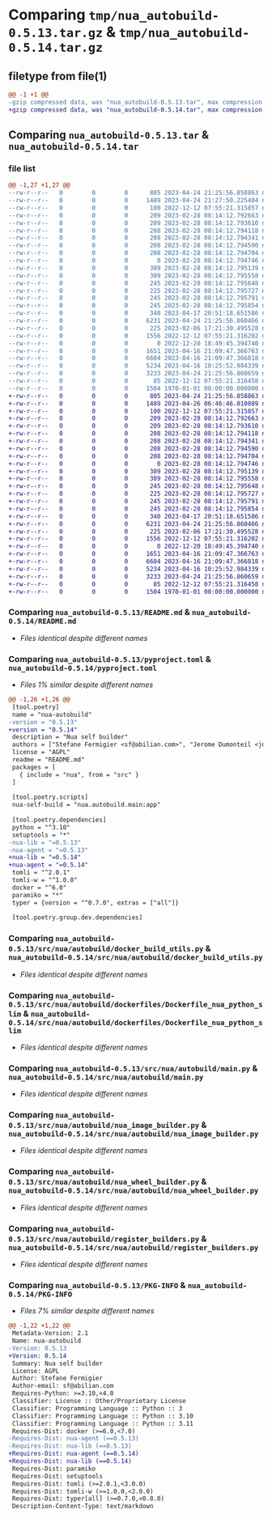 # Comparing `tmp/nua_autobuild-0.5.13.tar.gz` & `tmp/nua_autobuild-0.5.14.tar.gz`

## filetype from file(1)

```diff
@@ -1 +1 @@
-gzip compressed data, was "nua_autobuild-0.5.13.tar", max compression
+gzip compressed data, was "nua_autobuild-0.5.14.tar", max compression
```

## Comparing `nua_autobuild-0.5.13.tar` & `nua_autobuild-0.5.14.tar`

### file list

```diff
@@ -1,27 +1,27 @@
--rw-r--r--   0        0        0      805 2023-04-24 21:25:56.858863 nua_autobuild-0.5.13/README.md
--rw-r--r--   0        0        0     1489 2023-04-24 21:27:50.225404 nua_autobuild-0.5.13/pyproject.toml
--rw-r--r--   0        0        0      100 2022-12-12 07:55:21.315857 nua_autobuild-0.5.13/src/nua/autobuild/__init__.py
--rw-r--r--   0        0        0      209 2023-02-28 08:14:12.792663 nua_autobuild-0.5.13/src/nua/autobuild/builders/Dockerfile_nua_builder_node14
--rw-r--r--   0        0        0      209 2023-02-28 08:14:12.793610 nua_autobuild-0.5.13/src/nua/autobuild/builders/Dockerfile_nua_builder_node16
--rw-r--r--   0        0        0      208 2023-02-28 08:14:12.794118 nua_autobuild-0.5.13/src/nua/autobuild/builders/Dockerfile_nua_builder_ruby27
--rw-r--r--   0        0        0      208 2023-02-28 08:14:12.794341 nua_autobuild-0.5.13/src/nua/autobuild/builders/Dockerfile_nua_builder_ruby272
--rw-r--r--   0        0        0      208 2023-02-28 08:14:12.794590 nua_autobuild-0.5.13/src/nua/autobuild/builders/Dockerfile_nua_builder_ruby31
--rw-r--r--   0        0        0      208 2023-02-28 08:14:12.794704 nua_autobuild-0.5.13/src/nua/autobuild/builders/Dockerfile_nua_builder_ruby32
--rw-r--r--   0        0        0        0 2023-02-28 08:14:12.794746 nua_autobuild-0.5.13/src/nua/autobuild/builders/__init__.py
--rw-r--r--   0        0        0      309 2023-02-28 08:14:12.795139 nua_autobuild-0.5.13/src/nua/autobuild/builders/node14.json
--rw-r--r--   0        0        0      309 2023-02-28 08:14:12.795558 nua_autobuild-0.5.13/src/nua/autobuild/builders/node16.json
--rw-r--r--   0        0        0      245 2023-02-28 08:14:12.795648 nua_autobuild-0.5.13/src/nua/autobuild/builders/ruby27.json
--rw-r--r--   0        0        0      225 2023-02-28 08:14:12.795727 nua_autobuild-0.5.13/src/nua/autobuild/builders/ruby272.json
--rw-r--r--   0        0        0      245 2023-02-28 08:14:12.795791 nua_autobuild-0.5.13/src/nua/autobuild/builders/ruby31.json
--rw-r--r--   0        0        0      245 2023-02-28 08:14:12.795854 nua_autobuild-0.5.13/src/nua/autobuild/builders/ruby32.json
--rw-r--r--   0        0        0      340 2023-04-17 20:51:18.651586 nua_autobuild-0.5.13/src/nua/autobuild/constants.py
--rw-r--r--   0        0        0     6231 2023-04-24 21:25:56.860466 nua_autobuild-0.5.13/src/nua/autobuild/docker_build_utils.py
--rw-r--r--   0        0        0      225 2023-02-06 17:21:30.495528 nua_autobuild-0.5.13/src/nua/autobuild/dockerfiles/Dockerfile_nua_builder_slim
--rw-r--r--   0        0        0     1556 2022-12-12 07:55:21.316202 nua_autobuild-0.5.13/src/nua/autobuild/dockerfiles/Dockerfile_nua_python_slim
--rw-r--r--   0        0        0        0 2022-12-20 18:49:45.394740 nua_autobuild-0.5.13/src/nua/autobuild/dockerfiles/__init__.py
--rw-r--r--   0        0        0     1651 2023-04-16 21:09:47.366763 nua_autobuild-0.5.13/src/nua/autobuild/main.py
--rw-r--r--   0        0        0     6604 2023-04-16 21:09:47.366818 nua_autobuild-0.5.13/src/nua/autobuild/nua_image_builder.py
--rw-r--r--   0        0        0     5234 2023-04-16 10:25:52.984339 nua_autobuild-0.5.13/src/nua/autobuild/nua_wheel_builder.py
--rw-r--r--   0        0        0     3233 2023-04-24 21:25:56.860659 nua_autobuild-0.5.13/src/nua/autobuild/register_builders.py
--rw-r--r--   0        0        0       85 2022-12-12 07:55:21.316458 nua_autobuild-0.5.13/src/nua/autobuild/version.py
--rw-r--r--   0        0        0     1504 1970-01-01 00:00:00.000000 nua_autobuild-0.5.13/PKG-INFO
+-rw-r--r--   0        0        0      805 2023-04-24 21:25:56.858863 nua_autobuild-0.5.14/README.md
+-rw-r--r--   0        0        0     1489 2023-04-26 06:46:46.010889 nua_autobuild-0.5.14/pyproject.toml
+-rw-r--r--   0        0        0      100 2022-12-12 07:55:21.315857 nua_autobuild-0.5.14/src/nua/autobuild/__init__.py
+-rw-r--r--   0        0        0      209 2023-02-28 08:14:12.792663 nua_autobuild-0.5.14/src/nua/autobuild/builders/Dockerfile_nua_builder_node14
+-rw-r--r--   0        0        0      209 2023-02-28 08:14:12.793610 nua_autobuild-0.5.14/src/nua/autobuild/builders/Dockerfile_nua_builder_node16
+-rw-r--r--   0        0        0      208 2023-02-28 08:14:12.794118 nua_autobuild-0.5.14/src/nua/autobuild/builders/Dockerfile_nua_builder_ruby27
+-rw-r--r--   0        0        0      208 2023-02-28 08:14:12.794341 nua_autobuild-0.5.14/src/nua/autobuild/builders/Dockerfile_nua_builder_ruby272
+-rw-r--r--   0        0        0      208 2023-02-28 08:14:12.794590 nua_autobuild-0.5.14/src/nua/autobuild/builders/Dockerfile_nua_builder_ruby31
+-rw-r--r--   0        0        0      208 2023-02-28 08:14:12.794704 nua_autobuild-0.5.14/src/nua/autobuild/builders/Dockerfile_nua_builder_ruby32
+-rw-r--r--   0        0        0        0 2023-02-28 08:14:12.794746 nua_autobuild-0.5.14/src/nua/autobuild/builders/__init__.py
+-rw-r--r--   0        0        0      309 2023-02-28 08:14:12.795139 nua_autobuild-0.5.14/src/nua/autobuild/builders/node14.json
+-rw-r--r--   0        0        0      309 2023-02-28 08:14:12.795558 nua_autobuild-0.5.14/src/nua/autobuild/builders/node16.json
+-rw-r--r--   0        0        0      245 2023-02-28 08:14:12.795648 nua_autobuild-0.5.14/src/nua/autobuild/builders/ruby27.json
+-rw-r--r--   0        0        0      225 2023-02-28 08:14:12.795727 nua_autobuild-0.5.14/src/nua/autobuild/builders/ruby272.json
+-rw-r--r--   0        0        0      245 2023-02-28 08:14:12.795791 nua_autobuild-0.5.14/src/nua/autobuild/builders/ruby31.json
+-rw-r--r--   0        0        0      245 2023-02-28 08:14:12.795854 nua_autobuild-0.5.14/src/nua/autobuild/builders/ruby32.json
+-rw-r--r--   0        0        0      340 2023-04-17 20:51:18.651586 nua_autobuild-0.5.14/src/nua/autobuild/constants.py
+-rw-r--r--   0        0        0     6231 2023-04-24 21:25:56.860466 nua_autobuild-0.5.14/src/nua/autobuild/docker_build_utils.py
+-rw-r--r--   0        0        0      225 2023-02-06 17:21:30.495528 nua_autobuild-0.5.14/src/nua/autobuild/dockerfiles/Dockerfile_nua_builder_slim
+-rw-r--r--   0        0        0     1556 2022-12-12 07:55:21.316202 nua_autobuild-0.5.14/src/nua/autobuild/dockerfiles/Dockerfile_nua_python_slim
+-rw-r--r--   0        0        0        0 2022-12-20 18:49:45.394740 nua_autobuild-0.5.14/src/nua/autobuild/dockerfiles/__init__.py
+-rw-r--r--   0        0        0     1651 2023-04-16 21:09:47.366763 nua_autobuild-0.5.14/src/nua/autobuild/main.py
+-rw-r--r--   0        0        0     6604 2023-04-16 21:09:47.366818 nua_autobuild-0.5.14/src/nua/autobuild/nua_image_builder.py
+-rw-r--r--   0        0        0     5234 2023-04-16 10:25:52.984339 nua_autobuild-0.5.14/src/nua/autobuild/nua_wheel_builder.py
+-rw-r--r--   0        0        0     3233 2023-04-24 21:25:56.860659 nua_autobuild-0.5.14/src/nua/autobuild/register_builders.py
+-rw-r--r--   0        0        0       85 2022-12-12 07:55:21.316458 nua_autobuild-0.5.14/src/nua/autobuild/version.py
+-rw-r--r--   0        0        0     1504 1970-01-01 00:00:00.000000 nua_autobuild-0.5.14/PKG-INFO
```

### Comparing `nua_autobuild-0.5.13/README.md` & `nua_autobuild-0.5.14/README.md`

 * *Files identical despite different names*

### Comparing `nua_autobuild-0.5.13/pyproject.toml` & `nua_autobuild-0.5.14/pyproject.toml`

 * *Files 1% similar despite different names*

```diff
@@ -1,26 +1,26 @@
 [tool.poetry]
 name = "nua-autobuild"
-version = "0.5.13"
+version = "0.5.14"
 description = "Nua self builder"
 authors = ["Stefane Fermigier <sf@abilian.com>", "Jerome Dumonteil <jd@abilian.com>"]
 license = "AGPL"
 readme = "README.md"
 packages = [
   { include = "nua", from = "src" }
 ]
 
 [tool.poetry.scripts]
 nua-self-build = "nua.autobuild.main:app"
 
 [tool.poetry.dependencies]
 python = "^3.10"
 setuptools = "*"
-nua-lib = "=0.5.13"
-nua-agent = "=0.5.13"
+nua-lib = "=0.5.14"
+nua-agent = "=0.5.14"
 tomli = "^2.0.1"
 tomli-w = "^1.0.0"
 docker = "^6.0"
 paramiko = "*"
 typer = {version = "^0.7.0", extras = ["all"]}
 
 [tool.poetry.group.dev.dependencies]
```

### Comparing `nua_autobuild-0.5.13/src/nua/autobuild/docker_build_utils.py` & `nua_autobuild-0.5.14/src/nua/autobuild/docker_build_utils.py`

 * *Files identical despite different names*

### Comparing `nua_autobuild-0.5.13/src/nua/autobuild/dockerfiles/Dockerfile_nua_python_slim` & `nua_autobuild-0.5.14/src/nua/autobuild/dockerfiles/Dockerfile_nua_python_slim`

 * *Files identical despite different names*

### Comparing `nua_autobuild-0.5.13/src/nua/autobuild/main.py` & `nua_autobuild-0.5.14/src/nua/autobuild/main.py`

 * *Files identical despite different names*

### Comparing `nua_autobuild-0.5.13/src/nua/autobuild/nua_image_builder.py` & `nua_autobuild-0.5.14/src/nua/autobuild/nua_image_builder.py`

 * *Files identical despite different names*

### Comparing `nua_autobuild-0.5.13/src/nua/autobuild/nua_wheel_builder.py` & `nua_autobuild-0.5.14/src/nua/autobuild/nua_wheel_builder.py`

 * *Files identical despite different names*

### Comparing `nua_autobuild-0.5.13/src/nua/autobuild/register_builders.py` & `nua_autobuild-0.5.14/src/nua/autobuild/register_builders.py`

 * *Files identical despite different names*

### Comparing `nua_autobuild-0.5.13/PKG-INFO` & `nua_autobuild-0.5.14/PKG-INFO`

 * *Files 7% similar despite different names*

```diff
@@ -1,22 +1,22 @@
 Metadata-Version: 2.1
 Name: nua-autobuild
-Version: 0.5.13
+Version: 0.5.14
 Summary: Nua self builder
 License: AGPL
 Author: Stefane Fermigier
 Author-email: sf@abilian.com
 Requires-Python: >=3.10,<4.0
 Classifier: License :: Other/Proprietary License
 Classifier: Programming Language :: Python :: 3
 Classifier: Programming Language :: Python :: 3.10
 Classifier: Programming Language :: Python :: 3.11
 Requires-Dist: docker (>=6.0,<7.0)
-Requires-Dist: nua-agent (==0.5.13)
-Requires-Dist: nua-lib (==0.5.13)
+Requires-Dist: nua-agent (==0.5.14)
+Requires-Dist: nua-lib (==0.5.14)
 Requires-Dist: paramiko
 Requires-Dist: setuptools
 Requires-Dist: tomli (>=2.0.1,<3.0.0)
 Requires-Dist: tomli-w (>=1.0.0,<2.0.0)
 Requires-Dist: typer[all] (>=0.7.0,<0.8.0)
 Description-Content-Type: text/markdown
```

